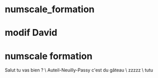 # numscale_formation
# modif David
# numscale formation
Salut tu vas bien ? \\
Auteil-Neuilly-Passy c'est du gâteau \\
zzzzz \\
tutu
